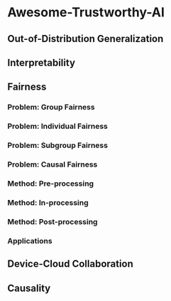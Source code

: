 # Awesome-Trustworthy-AI
## Out-of-Distribution Generalization
## Interpretability
## Fairness
### Problem: Group Fairness
### Problem: Individual Fairness
### Problem: Subgroup Fairness
### Problem: Causal Fairness
### Method: Pre-processing
### Method: In-processing
### Method: Post-processing
### Applications
## Device-Cloud Collaboration
## Causality
